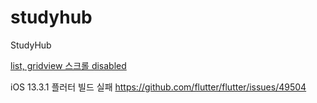 # studyhub

StudyHub

[list, gridview 스크롤 disabled](https://github.com/flutter/flutter/issues/18503)

iOS 13.3.1 플러터 빌드 실패
https://github.com/flutter/flutter/issues/49504